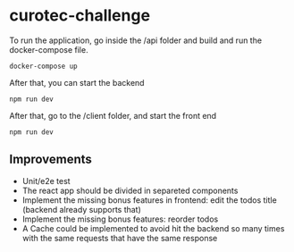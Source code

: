 # curotec-challenge

To run the application, go inside the /api folder and build and run the docker-compose file.

```docker-compose up```

After that, you can start the backend

```npm run dev```

After that, go to the /client folder, and start the front end

```npm run dev```

## Improvements

- Unit/e2e test
- The react app should be divided in separeted components
- Implement the missing bonus features in frontend: edit the todos title (backend already supports that)
- Implement the missing bonus features: reorder todos
- A Cache could be implemented to avoid hit the backend so many times with the same requests that have the same response
